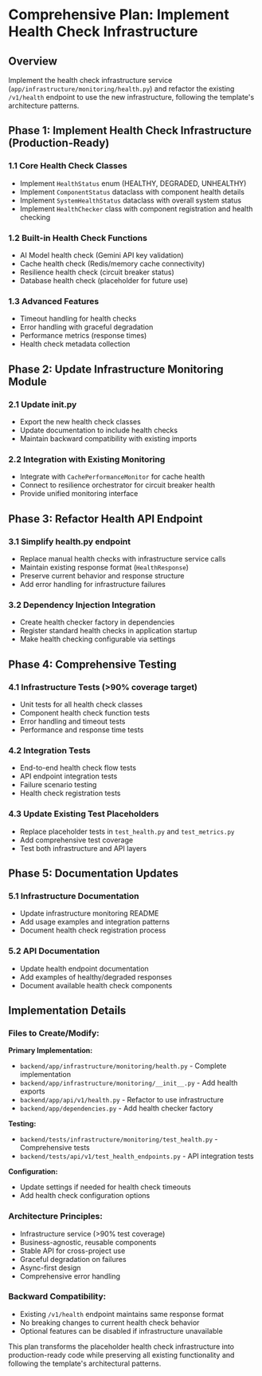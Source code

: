 # Comprehensive Plan: Implement Health Check Infrastructure

## Overview
Implement the health check infrastructure service (`app/infrastructure/monitoring/health.py`) and refactor the existing `/v1/health` endpoint to use the new infrastructure, following the template's architecture patterns.

## Phase 1: Implement Health Check Infrastructure (Production-Ready)

### 1.1 Core Health Check Classes
- Implement `HealthStatus` enum (HEALTHY, DEGRADED, UNHEALTHY)
- Implement `ComponentStatus` dataclass with component health details
- Implement `SystemHealthStatus` dataclass with overall system status
- Implement `HealthChecker` class with component registration and health checking

### 1.2 Built-in Health Check Functions
- AI Model health check (Gemini API key validation)
- Cache health check (Redis/memory cache connectivity)
- Resilience health check (circuit breaker status)
- Database health check (placeholder for future use)

### 1.3 Advanced Features
- Timeout handling for health checks
- Error handling with graceful degradation
- Performance metrics (response times)
- Health check metadata collection

## Phase 2: Update Infrastructure Monitoring Module

### 2.1 Update __init__.py
- Export the new health check classes
- Update documentation to include health checks
- Maintain backward compatibility with existing imports

### 2.2 Integration with Existing Monitoring
- Integrate with `CachePerformanceMonitor` for cache health
- Connect to resilience orchestrator for circuit breaker health
- Provide unified monitoring interface

## Phase 3: Refactor Health API Endpoint

### 3.1 Simplify health.py endpoint
- Replace manual health checks with infrastructure service calls
- Maintain existing response format (`HealthResponse`)
- Preserve current behavior and response structure
- Add error handling for infrastructure failures

### 3.2 Dependency Injection Integration
- Create health checker factory in dependencies
- Register standard health checks in application startup
- Make health checking configurable via settings

## Phase 4: Comprehensive Testing

### 4.1 Infrastructure Tests (>90% coverage target)
- Unit tests for all health check classes
- Component health check function tests
- Error handling and timeout tests
- Performance and response time tests

### 4.2 Integration Tests
- End-to-end health check flow tests
- API endpoint integration tests
- Failure scenario testing
- Health check registration tests

### 4.3 Update Existing Test Placeholders
- Replace placeholder tests in `test_health.py` and `test_metrics.py`
- Add comprehensive test coverage
- Test both infrastructure and API layers

## Phase 5: Documentation Updates

### 5.1 Infrastructure Documentation
- Update infrastructure monitoring README
- Add usage examples and integration patterns
- Document health check registration process

### 5.2 API Documentation
- Update health endpoint documentation
- Add examples of healthy/degraded responses
- Document available health check components

## Implementation Details

### Files to Create/Modify:

**Primary Implementation:**
- `backend/app/infrastructure/monitoring/health.py` - Complete implementation
- `backend/app/infrastructure/monitoring/__init__.py` - Add health exports
- `backend/app/api/v1/health.py` - Refactor to use infrastructure
- `backend/app/dependencies.py` - Add health checker factory

**Testing:**
- `backend/tests/infrastructure/monitoring/test_health.py` - Comprehensive tests
- `backend/tests/api/v1/test_health_endpoints.py` - API integration tests

**Configuration:**
- Update settings if needed for health check timeouts
- Add health check configuration options

### Architecture Principles:
- Infrastructure service (>90% test coverage)
- Business-agnostic, reusable components
- Stable API for cross-project use
- Graceful degradation on failures
- Async-first design
- Comprehensive error handling

### Backward Compatibility:
- Existing `/v1/health` endpoint maintains same response format
- No breaking changes to current health check behavior
- Optional features can be disabled if infrastructure unavailable

This plan transforms the placeholder health check infrastructure into production-ready code while preserving all existing functionality and following the template's architectural patterns.